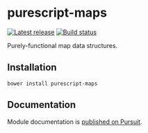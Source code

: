 # purescript-maps

[![Latest release](http://img.shields.io/github/release/purescript/purescript-maps.svg)](https://github.com/purescript/purescript-maps/releases)
[![Build status](https://travis-ci.org/purescript/purescript-maps.svg?branch=master)](https://travis-ci.org/purescript/purescript-maps)

Purely-functional map data structures.

## Installation

```
bower install purescript-maps
```

## Documentation

Module documentation is [published on Pursuit](http://pursuit.purescript.org/packages/purescript-maps).

